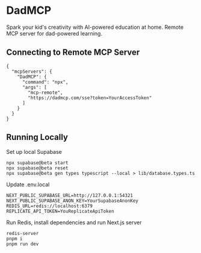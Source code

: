 # DadMCP

Spark your kid's creativity with AI-powered education at home. Remote MCP server for dad-powered learning.

## Connecting to Remote MCP Server

```
{
  "mcpServers": {
    "DadMCP": {
      "command": "npx",
      "args": [
        "mcp-remote",
        "https://dadmcp.com/sse?token=YourAccessToken"
      ]
    }
  }
}
```

## Running Locally

Set up local Supabase

```
npx supabase@beta start
npx supabase@beta reset
npx supabase@beta gen types typescript --local > lib/database.types.ts
```

Update .env.local

```
NEXT_PUBLIC_SUPABASE_URL=http://127.0.0.1:54321
NEXT_PUBLIC_SUPABASE_ANON_KEY=YourSupabaseAnonKey
REDIS_URL=redis://localhost:6379
REPLICATE_API_TOKEN=YouReplicateApiToken
```

Run Redis, install dependencies and run Next.js server

```
redis-server
pnpm i
pnpm run dev
```
